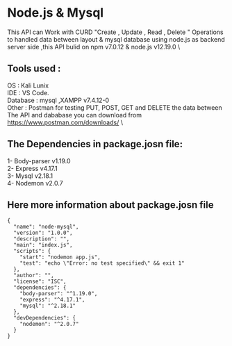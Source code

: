 # Node.js & Mysql
This API can Work with CURD "Create , Update , Read , Delete " Operations to handled data between layout & mysql database using node.js as backend server side ,this API bulid on npm v7.0.12 & node.js v12.19.0 
\
## Tools used :
OS       : Kali Lunix\
IDE      : VS Code.\
Database : mysql ,XAMPP v7.4.12-0\
Other    : Postman for testing PUT, POST, GET and DELETE the data between The API and dababase you can download from  https://www.postman.com/downloads/ 
\
## The Dependencies in package.josn file:
1- Body-parser         v1.19.0\
2- Express             v4.17.1\
3- Mysql               v2.18.1\
4- Nodemon             v2.0.7

## Here more information about package.josn file 
```
{
  "name": "node-mysql",
  "version": "1.0.0",
  "description": "",
  "main": "index.js",
  "scripts": {
    "start": "nodemon app.js",
    "test": "echo \"Error: no test specified\" && exit 1"
  },
  "author": "",
  "license": "ISC",
  "dependencies": {
    "body-parser": "^1.19.0",
    "express": "^4.17.1",
    "mysql": "^2.18.1"
  },
  "devDependencies": {
    "nodemon": "^2.0.7"
  }
}
```
